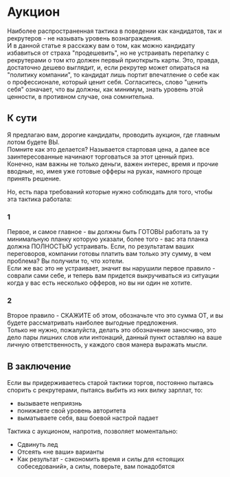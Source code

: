 # Аукцион

Наиболее распространенная тактика в поведении как кандидатов, так и рекрутеров - не называть уровень вознаграждения.  
И в данной статье я расскажу вам о том, как можно кандидату избавиться от страха "продешевить", но не устраивать перепалку с рекрутерами о том кто должен первый приоткрыть карты.
Это, правда, достаточно дешево выглядит, и, если рекрутер может опираться на "политику компании", то кандидат лишь портит впечатление о себе как о профессионале, который ценит себя.
Согласитесь, слово "ценить себя" означает, что вы должны, как минимум, знать уровень этой ценности, в противном случае, она сомнительна.

## К сути
Я предлагаю вам, дорогие кандидаты, проводить аукцион, где главным лотом будете ВЫ.  
Помните как это делается? Называется стартовая цена, а далее все заинтересованные начинают торговаться за этот ценный приз.  
Конечно, нам важны не только деньги, важен интерес, время и прочие вводные, но, имея уже готовые офферы на руках, намного проще принять решение.  

Но, есть пара требований которые нужно соблюдать для того, чтобы эта тактика работала:

### 1
Первое, и самое главное - вы должны быть ГОТОВЫ работать за ту минимальную планку которую указали, более того - вас эта планка должна ПОЛНОСТЬЮ устраивать. 
Если, по результатам ваших переговоров, компании готовы платить вам только эту сумму, в чем проблема? Вы получили то, что хотели.  
Если же вас это не устраивает, значит вы нарушили первое правило - соврали сами себе, и теперь вам придется выкручиваться из ситуации когда у вас есть несколько офферов, но вы ни один не хотите.  

### 2
Второе правило - СКАЖИТЕ об этом, обозначьте что это сумма ОТ, и вы будете рассматривать наиболее выгодные предложения.  
Только не нужно, пожалуйста, делать это обозначение заносчиво, это дело пары лишних слов или интонаций, данный пункт оставляю на ваше личную ответственность, у каждого своя манера выражать мысли.  

## В заключение
Если вы придерживаетесь старой тактики торгов, постоянно пытаясь спорить с рекрутерами, пытаясь выбить из них вилку зарплат, то:  
- вызываете неприязнь  
- понижаете свой уровень авторитета  
- выматываете себя, ваш боевой настрой падает  

Тактика с аукционом, напротив, позволяет моментально:
- Сдвинуть лед  
- Отсеять «не ваши» варианты  
- Как результат - сэкономить время и силы для «стоящих собеседований», а силы, поверьте, вам понадобятся  
